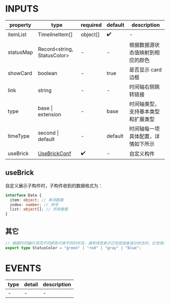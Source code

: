 [//]: # "atom-bricks/data-view/brick-timeline.ts"

# INPUTS

| property  | type                                                                                          | required | default | description                        |
| --------- | --------------------------------------------------------------------------------------------- | -------- | ------- | ---------------------------------- |
| itemList  | TimelineItem[]                                                                                | object[] | ✔️      | -                                  | 数据源 |
| statusMap | Record<string, StatusColor>                                                                   | -        | -       | 根据数据源状态值映射到相应的颜色   |
| showCard  | boolean                                                                                       | -        | true    | 是否显示 card 边框                 |
| link      | string                                                                                        | -        | -       | 时间轴右侧跳转链接                 |
| type      | base \| extension                                                                             | -        | base    | 时间轴类型，支持基本类型和扩展类型 |
| timeType  | second \| default                                                                             | -        | default | 时间轴每一项具体配置，详情如下所示 |
| useBrick  | [UseBrickConf](http://docs.developers.easyops.cn/docs/api-reference/brick-types.usebrickconf) | ✔️       | -       | 自定义构件                         |

## useBrick

自定义展示子构件时，子构件收到的数据格式为：

```ts
interface Data {
  item: object; // 单项数据
  index: number; // 序号
  list: object[]; // 所有数据
}
```

## 其它

```typescript
// 根据时间轴UI规范不同颜色代表不同的状态，通常绿色表示已完成或者成功状态的，红色表示告警或者错误状态，蓝色表示正在进行的当前状态，灰色表示普通状态
export type StatusColor = "green" | "red" | "gray" | "blue";
```

# EVENTS

| type | detail | description |
| ---- | ------ | ----------- |
| -    | -      | -           |

